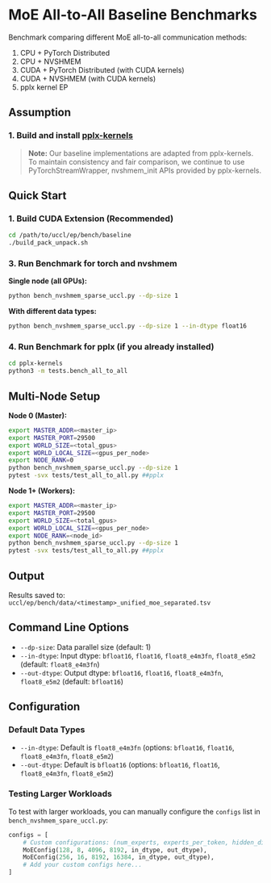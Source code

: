 # MoE All-to-All Baseline Benchmarks

Benchmark comparing different MoE all-to-all communication methods:
1. CPU + PyTorch Distributed
2. CPU + NVSHMEM
3. CUDA + PyTorch Distributed (with CUDA kernels)
4. CUDA + NVSHMEM (with CUDA kernels)
5. pplx kernel EP

## Assumption 
### 1. Build and install [pplx-kernels](https://github.com/perplexityai/pplx-kernels)

> **Note:** Our baseline implementations are adapted from pplx-kernels. To maintain consistency and fair comparison, we continue to use PyTorchStreamWrapper, nvshmem_init APIs provided by pplx-kernels.

## Quick Start


### 1. Build CUDA Extension (Recommended)

```bash
cd /path/to/uccl/ep/bench/baseline
./build_pack_unpack.sh
```

### 3. Run Benchmark for torch and nvshmem 

**Single node (all GPUs):**
```bash
python bench_nvshmem_sparse_uccl.py --dp-size 1
```

**With different data types:**
```bash
python bench_nvshmem_sparse_uccl.py --dp-size 1 --in-dtype float16
```

### 4. Run Benchmark for pplx (if you already installed)

```bash
cd pplx-kernels
python3 -m tests.bench_all_to_all
```


## Multi-Node Setup

**Node 0 (Master):**
```bash
export MASTER_ADDR=<master_ip>
export MASTER_PORT=29500
export WORLD_SIZE=<total_gpus>
export WORLD_LOCAL_SIZE=<gpus_per_node>
export NODE_RANK=0
python bench_nvshmem_sparse_uccl.py --dp-size 1
pytest -svx tests/test_all_to_all.py ##pplx
```

**Node 1+ (Workers):**
```bash
export MASTER_ADDR=<master_ip>
export MASTER_PORT=29500
export WORLD_SIZE=<total_gpus>
export WORLD_LOCAL_SIZE=<gpus_per_node>
export NODE_RANK=<node_id>
python bench_nvshmem_sparse_uccl.py --dp-size 1
pytest -svx tests/test_all_to_all.py ##pplx
```

## Output

Results saved to: `uccl/ep/bench/data/<timestamp>_unified_moe_separated.tsv`

## Command Line Options

- `--dp-size`: Data parallel size (default: 1)
- `--in-dtype`: Input dtype: `bfloat16`, `float16`, `float8_e4m3fn`, `float8_e5m2` (default: `float8_e4m3fn`)
- `--out-dtype`: Output dtype: `bfloat16`, `float16`, `float8_e4m3fn`, `float8_e5m2`  (default: `bfloat16`)

## Configuration

### Default Data Types
- `--in-dtype`: Default is `float8_e4m3fn` (options: `bfloat16`, `float16`, `float8_e4m3fn`, `float8_e5m2`)
- `--out-dtype`: Default is `bfloat16` (options: `bfloat16`, `float16`, `float8_e4m3fn`, `float8_e5m2`)

### Testing Larger Workloads
To test with larger workloads, you can manually configure the `configs` list in `bench_nvshmem_spare_uccl.py`:
```python
configs = [
    # Custom configurations: (num_experts, experts_per_token, hidden_dim, max_num_tokens)
    MoEConfig(128, 8, 4096, 8192, in_dtype, out_dtype),
    MoEConfig(256, 16, 8192, 16384, in_dtype, out_dtype),
    # Add your custom configs here...
]
```



